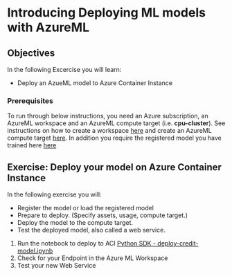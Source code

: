 # Introducing Deploying ML models with AzureML 

## Objectives

In the following Excercise you will learn:
- Deploy an AzueML model to Azure Container Instance

### Prerequisites

To run through below instructions, you need an Azure subscription, an AzureML workspace and an AzureML compute target (i.e. **cpu-cluster**). See instructions on how to create a workspace [here](../0_setup/setup.md) and create an AzureML compute target [here](../1_concepts/concepts.md). In addition you require the registered model you have trained here [here](../2_training/training.md)

## Exercise: Deploy your model on Azure Container Instance

In the following exercise you will:
- Register the model or load the registered model
- Prepare to deploy. (Specify assets, usage, compute target.)
- Deploy the model to the compute target.
- Test the deployed model, also called a web service.

1. Run the notebook to deploy to ACI [Python SDK - deploy-credit-model.ipynb](https://github.com/Sahiep/aml-lab-notebooks/blob/main/labs/3_deployment/deploy-credit-model.ipynb) 
1. Check for your Endpoint in the Azure ML Workspace
1. Test your new Web Service